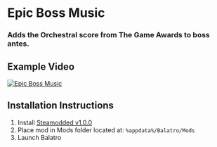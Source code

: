 # Epic Boss Music

### Adds the Orchestral score from The Game Awards to boss antes.

## Example Video

[![Epic Boss Music](https://img.youtube.com/vi/k2DPXm2Qbz0/0.jpg)](https://www.youtube.com/watch?v=k2DPXm2Qbz0)

## Installation Instructions

1. Install [Steamodded v1.0.0](https://github.com/Steamopollys/Steamodded)
2. Place mod in Mods folder located at: `%appdata%/Balatro/Mods`
3. Launch Balatro
